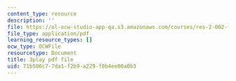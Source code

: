 ```yaml
---
content_type: resource
description: ''
file: https://ol-ocw-studio-app-qa.s3.amazonaws.com/courses/res-2-002-finite-element-procedures-for-solids-and-structures-spring-2010/71b500c77da1f2b9a229f0b4ee00a0b3_lsS2NysCVM4.pdf
file_type: application/pdf
learning_resource_types: []
ocw_type: OCWFile
resourcetype: Document
title: 3play pdf file
uid: 71b500c7-7da1-f2b9-a229-f0b4ee00a0b3
---
```

